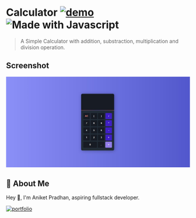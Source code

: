 # **Calculator** [![demo](https://img.shields.io/badge/Live-orange)](https://calculator-fsjs.netlify.app/) ![Made with Javascript](https://img.shields.io/badge/MADE%20WITH-HTML%26CSS-blue)


> A Simple Calculator with addition, substraction, multiplication and division operation.

## Screenshot

![Screenshot](https://github.com/Aniket-ap/calculator-fsjs/blob/main/SS1.jpg?raw=true)

## 🚀 About Me
Hey 👋, I'm Aniket Pradhan, aspiring fullstack developer.


[![portfolio](https://img.shields.io/badge/MY_PORTFOLIO-green)](https://aniket-dev.netlify.app/)